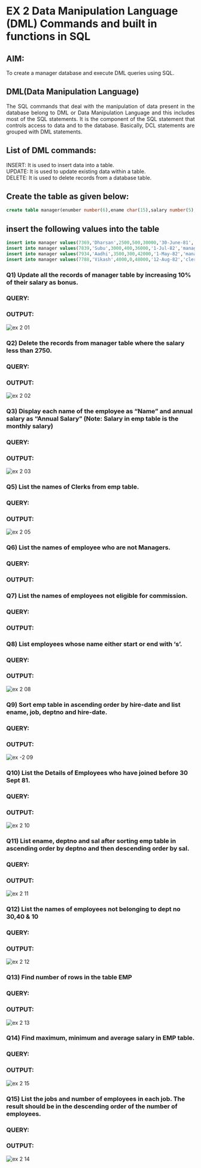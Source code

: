 # EX 2 Data Manipulation Language (DML) Commands and built in functions in SQL
## AIM:
To create a manager database and execute DML queries using SQL.


## DML(Data Manipulation Language)
<div align="justify">
The SQL commands that deal with the manipulation of data present in the database belong to DML or Data Manipulation Language and this includes most of the SQL statements. It is the component of the SQL statement that controls access to data and to the database. Basically, DCL statements are grouped with DML statements.
</div>

## List of DML commands: 
<div align="justify">
INSERT: It is used to insert data into a table.<br>
UPDATE: It is used to update existing data within a table.<br>
DELETE: It is used to delete records from a database table.<br>
</div>

## Create the table as given below:
```sql
create table manager(enumber number(6),ename char(15),salary number(5),commission number(4),annualsalary number(7),Hiredate date,designation char(10),deptno number(2),reporting char(10));
```
## insert the following values into the table
```sql
insert into manager values(7369,'Dharsan',2500,500,30000,'30-June-81','clerk',10,'John');
insert into manager values(7839,'Subu',3000,400,36000,'1-Jul-82','manager',null,'James');
insert into manager values(7934,'Aadhi',3500,300,42000,'1-May-82','manager',30,NULL);
insert into manager values(7788,'Vikash',4000,0,48000,'12-Aug-82','clerk',50,'Bond');
```

### Q1) Update all the records of manager table by increasing 10% of their salary as bonus.

### QUERY:


### OUTPUT:
![ex 2 01](https://github.com/AJAYASWIN-M/EX-2-Data-Manipulation-Language-DML-and-Data-Control-Language-DCL-Commands/assets/118679692/32738588-a96e-4031-89b9-88376d8d873a)


### Q2) Delete the records from manager table where the salary less than 2750.


### QUERY:


### OUTPUT:
![ex 2 02](https://github.com/AJAYASWIN-M/EX-2-Data-Manipulation-Language-DML-and-Data-Control-Language-DCL-Commands/assets/118679692/356d7a8b-589b-4dd8-a9f2-6b431100ddc5)


### Q3) Display each name of the employee as “Name” and annual salary as “Annual Salary” (Note: Salary in emp table is the monthly salary)


### QUERY:


### OUTPUT:
![ex 2 03](https://github.com/AJAYASWIN-M/EX-2-Data-Manipulation-Language-DML-and-Data-Control-Language-DCL-Commands/assets/118679692/8a03d1fd-9bb6-4ca6-8184-f7b7a76c65bd)


### Q5)	List the names of Clerks from emp table.


### QUERY:


### OUTPUT:
![ex 2 05](https://github.com/AJAYASWIN-M/EX-2-Data-Manipulation-Language-DML-and-Data-Control-Language-DCL-Commands/assets/118679692/a82ed182-5834-41f0-95ea-b6fbe01cdc2b)


### Q6)	List the names of employee who are not Managers.


### QUERY:


### OUTPUT:


### Q7)	List the names of employees not eligible for commission.


### QUERY:


### OUTPUT:


### Q8)	List employees whose name either start or end with ‘s’.


### QUERY:


### OUTPUT:
![ex 2 08](https://github.com/AJAYASWIN-M/EX-2-Data-Manipulation-Language-DML-and-Data-Control-Language-DCL-Commands/assets/118679692/4ec205d9-7a80-4dca-b4e5-c0f3ee1b3927)



### Q9) Sort emp table in ascending order by hire-date and list ename, job, deptno and hire-date.


### QUERY:


### OUTPUT:
![ex -2 09](https://github.com/AJAYASWIN-M/EX-2-Data-Manipulation-Language-DML-and-Data-Control-Language-DCL-Commands/assets/118679692/cbbafdb9-4294-4cfe-87f5-fee09da4824f)



### Q10) List the Details of Employees who have joined before 30 Sept 81.


### QUERY:


### OUTPUT:
![ex 2 10](https://github.com/AJAYASWIN-M/EX-2-Data-Manipulation-Language-DML-and-Data-Control-Language-DCL-Commands/assets/118679692/380a584b-3935-4c94-9325-b289afa2294f)



### Q11)	List ename, deptno and sal after sorting emp table in ascending order by deptno and then descending order by sal.


### QUERY:


### OUTPUT:
![ex 2 11](https://github.com/AJAYASWIN-M/EX-2-Data-Manipulation-Language-DML-and-Data-Control-Language-DCL-Commands/assets/118679692/c97a9d71-3c1f-4bce-8b1b-c158bc9db8dc)



### Q12) List the names of employees not belonging to dept no 30,40 & 10


### QUERY:


### OUTPUT:
![ex 2 12](https://github.com/AJAYASWIN-M/EX-2-Data-Manipulation-Language-DML-and-Data-Control-Language-DCL-Commands/assets/118679692/234268fa-233c-48a7-8ab5-eb118b0d53cf)


### Q13) Find number of rows in the table EMP

### QUERY:


### OUTPUT:
![ex 2 13](https://github.com/AJAYASWIN-M/EX-2-Data-Manipulation-Language-DML-and-Data-Control-Language-DCL-Commands/assets/118679692/f52d5180-c670-4072-9d25-7b2f2c13c9f6)


### Q14) Find maximum, minimum and average salary in EMP table.

### QUERY:


### OUTPUT:
![ex 2 15](https://github.com/AJAYASWIN-M/EX-2-Data-Manipulation-Language-DML-and-Data-Control-Language-DCL-Commands/assets/118679692/c7c44649-2fa7-4461-b008-a0e6c58cebdb)



### Q15) List the jobs and number of employees in each job. The result should be in the descending order of the number of employees.

### QUERY:


### OUTPUT:
![ex 2 14](https://github.com/AJAYASWIN-M/EX-2-Data-Manipulation-Language-DML-and-Data-Control-Language-DCL-Commands/assets/118679692/e69c720b-f655-4d0a-8249-911436d43a20)
